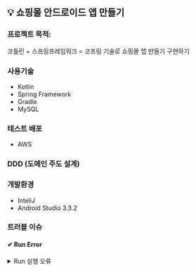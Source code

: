 ## 💡 쇼핑몰 안드로이드 앱 만들기

### 프로젝트 목적: 
코틀린 + 스프링프레임워크 = 코프링 기술로 쇼핑몰 앱 만들기 구현하기 


### 사용기술
+ Kotlin
+ Spring Framework
+ Gradle
+ MySQL

### 테스트 배포
+ AWS 

### DDD (도메인 주도 설계)

### 개발환경
+ InteliJ
+ Android Studio 3.3.2


### 트러블 이슈

#### ✔ Run Error
<details>
<summary>Run 실행 오류</summary>
<div markdown="1">

- Error starting ApplicationContext. To display the conditions report re-run your application with 'debug' enabled.
- 원인: aplication.yml 설정을 안하여 오류 발생

### 💡 해결 방법
<details>
<summary>Run 실행 오류 개선</summary>
<div markdown="1">

  
#### application.yml
~~~
spring:
  datasource:
    url: jdbc:mysql://127.0.0.1:3306/스키마 명?useUnicode=true&serverTimezone=UTC
    username: 아이디
    password: 비밀번호
    data-username: 아이디
    data-password: 비밀번호
    driver-class-name: com.mysql.jdbc.Driver
  jpa:
    hibernate:
      ddl-auto: update
    database-platform: org.hibernate.dialect.MySQL5InnoDBDialect
~~~

</div>
</details>  

</div>
</details>  
